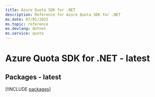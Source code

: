 ```yaml
---
title: Azure Quota SDK for .NET
description: Reference for Azure Quota SDK for .NET
ms.date: 07/01/2025
ms.topic: reference
ms.devlang: dotnet
ms.service: quota
---
```

# Azure Quota SDK for .NET - latest
## Packages - latest
[!INCLUDE [packages](quota-index.md)]